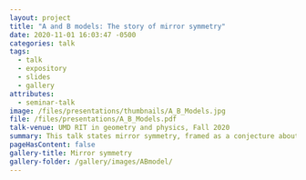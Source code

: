 ```yaml
---
layout: project
title: "A and B models: The story of mirror symmetry"
date: 2020-11-01 16:03:47 -0500
categories: talk
tags:
  - talk
  - expository
  - slides
  - gallery
attributes:
  - seminar-talk
image: /files/presentations/thumbnails/A_B_Models.jpg
file: /files/presentations/A_B_Models.pdf
talk-venue: UMD RIT in geometry and physics, Fall 2020
summary: This talk states mirror symmetry, framed as a conjecture about the equivlence of two frobenius manifolds. Two sorts of 'topological twisting' should give equivlent topological field theories. The first gives the A-model, which is a path integral counting holomorphic curves in a kahler manifold. The second gives the B-model, a Landau-Ginzburg theory whose physics depends on the singularity structure of a holomorphic function. Underlying both is the structure of a frobenius manifold-- Mirror symmetry conjectures that its the same structure
pageHasContent: false
gallery-title: Mirror symmetry
gallery-folder: /gallery/images/ABmodel/
---
```

  
